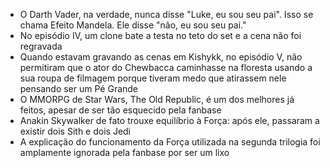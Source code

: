 - O Darth Vader, na verdade, nunca disse "Luke, eu sou seu pai". Isso se chama Efeito Mandela. Ele disse "não, eu sou seu pai."
- No episódio IV, um clone bate a testa no teto do set e a cena não foi regravada
- Quando estavam gravando as cenas em Kishykk, no episódio V, não permitiram que o ator do Chewbacca caminhasse na floresta usando a sua roupa de filmagem porque tiveram medo que atirassem nele pensando ser um Pé Grande
- O MMORPG de Star Wars, The Old Republic, é um dos melhores já feitos, apesar de ser tão esquecido pela fanbase
- Anakin Skywalker de fato trouxe equilíbrio à Força: após ele, passaram a existir dois Sith e dois Jedi
- A explicação do funcionamento da Força utilizada na segunda trilogia foi amplamente ignorada pela fanbase por ser um lixo
